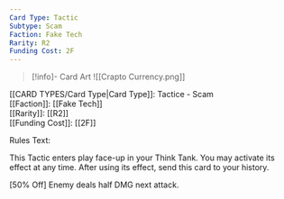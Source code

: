 ```yaml
---
Card Type: Tactic
Subtype: Scam
Faction: Fake Tech
Rarity: R2
Funding Cost: 2F
---
```

> [!info]- Card Art
> ![[Crapto Currency.png]]

[[CARD TYPES/Card Type|Card Type]]: Tactice - Scam  
[[Faction]]: [[Fake Tech]]  
[[Rarity]]: [[R2]]  
[[Funding Cost]]: [[2F]]  

Rules Text:  

This Tactic enters play face-up in your Think Tank. You may activate its effect at any time.
After using its effect, send this card to your history.  

[50% Off] Enemy deals half DMG next attack.  